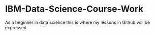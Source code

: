# IBM-Data-Science-Course-Work
As a beginner in data science this is where my lessons in Github will be expressed.
